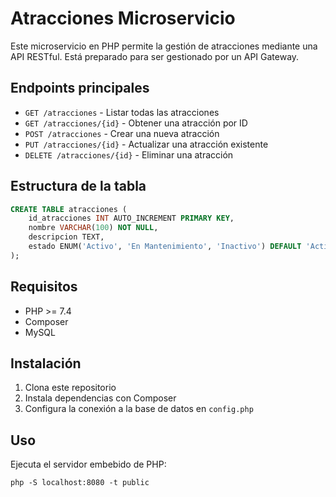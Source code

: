 # Atracciones Microservicio

Este microservicio en PHP permite la gestión de atracciones mediante una API RESTful. Está preparado para ser gestionado por un API Gateway.

## Endpoints principales
- `GET /atracciones` - Listar todas las atracciones
- `GET /atracciones/{id}` - Obtener una atracción por ID
- `POST /atracciones` - Crear una nueva atracción
- `PUT /atracciones/{id}` - Actualizar una atracción existente
- `DELETE /atracciones/{id}` - Eliminar una atracción

## Estructura de la tabla
```sql
CREATE TABLE atracciones (
    id_atracciones INT AUTO_INCREMENT PRIMARY KEY,
    nombre VARCHAR(100) NOT NULL,
    descripcion TEXT,
    estado ENUM('Activo', 'En Mantenimiento', 'Inactivo') DEFAULT 'Activo'
);
```

## Requisitos
- PHP >= 7.4
- Composer
- MySQL

## Instalación
1. Clona este repositorio
2. Instala dependencias con Composer
3. Configura la conexión a la base de datos en `config.php`

## Uso
Ejecuta el servidor embebido de PHP:
```
php -S localhost:8080 -t public
```


